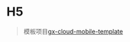 # H5

> 模板项目[gx-cloud-mobile-template](https://rd.chnarb.cn:18018/zhsq/dev/gx/gx-cloud-mobile-template)
